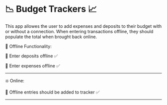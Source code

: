 # :chart_with_downwards_trend: Budget Trackers :chart_with_upwards_trend:

This app allowes the user to add expenses and deposits to their budget with or without a connection. When entering transactions offline, they should populate the total when brought back online.

:no_entry_sign: Offline Functionality: 

 :large_orange_diamond: Enter deposits offline :white_check_mark:

  :large_orange_diamond: Enter expenses offline :white_check_mark:

- - -

:sparkle: Online:

 :large_orange_diamond: Offline entries should be added to tracker :white_check_mark:

- - -




